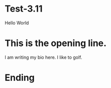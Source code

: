 # Test-3.11

Hello World
# This is the opening line.

I am writing my bio here.
I like to golf.

# Ending
